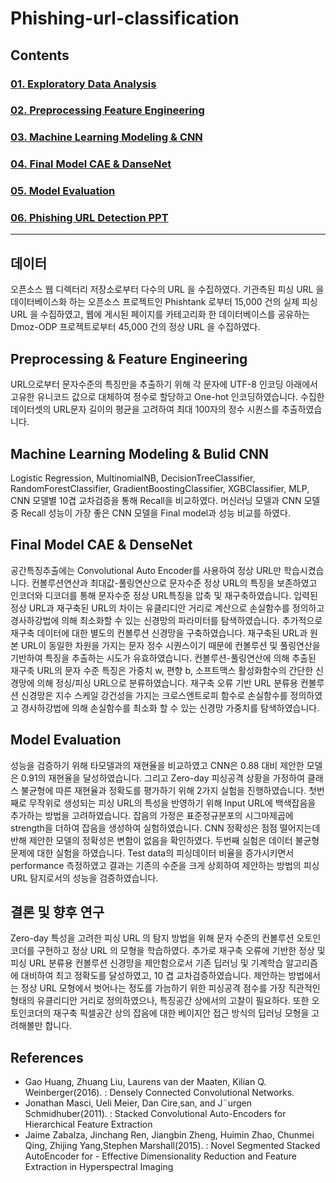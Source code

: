 # Phishing-url-classification

## Contents 
### [01. Exploratory Data Analysis](https://github.com/hojisu/phishing-url-classification/tree/master/01-Exploratory-Data-Analysis)
### [02. Preprocessing Feature Engineering](https://github.com/hojisu/phishing-url-classification/tree/master/02-Preprocessing-Feature-Engineering)
### [03. Machine Learning Modeling & CNN](https://github.com/hojisu/phishing-url-classification/tree/master/03-Machine-Learning-Modeling%20%26%20CNN)
### [04. Final Model CAE & DanseNet](https://github.com/hojisu/phishing-url-classification/tree/master/04-Final-Model-CAE-DanseNet)
### [05. Model Evaluation](https://github.com/hojisu/phishing-url-classification/tree/master/05-Model_Evaluation)
### [06. Phishing URL Detection PPT](https://github.com/hojisu/phishing-url-classification/blob/master/06-Phishing-URL-Detection-PPT/Phishing-URL-Detection-PPT.pdf)

***

## 데이터 
오픈소스 웹 디렉터리 저장소로부터 다수의 URL 을 수집하였다. 기관측된 피싱 URL 을 데이터베이스화 하는 오픈소스 프로젝트인 Phishtank 로부터 15,000 건의 실제 피싱 URL 을 수집하였고, 웹에 게시된 페이지를 카테고리화 한 데이터베이스를 공유하는 Dmoz-ODP 프로젝트로부터 45,000 건의 정상 URL 을 수집하였다.

## Preprocessing & Feature Engineering
URL으로부터 문자수준의 특징만을 추출하기 위해 각 문자에 UTF-8 인코딩 아래에서 고유한 유니코드 값으로 대체하여 정수로 할당하고 One-hot 인코딩하였습니다. 수집한 데이터셋의 URL문자 길이의 평균을 고려하여 최대 100자의 정수 시퀀스를 추출하였습니다. 

## Machine Learning Modeling & Bulid CNN
Logistic Regression, MultinomialNB, DecisionTreeClassifier, RandomForestClassifier, GradientBoostingClassifier, XGBClassifier, MLP, CNN 모델별 10겹 교차검증을 통해 Recall을 비교하였다. 머신러닝 모델과 CNN 모델 중 Recall 성능이 가장 좋은 CNN 모델을 Final model과 성능 비교를 하였다. 

## Final Model CAE & DenseNet
공간특징추출에는 Convolutional Auto Encoder를 사용하여 정상 URL만 학습시켰습니다. 컨볼루션연산과 최대값-풀링연산으로 문자수준 정상 URL의 특징을 보존하였고 인코더와 디코더를 통해 문자수준 정상 URL특징을 압축 및 재구축하였습니다. 입력된 정상 URL과 재구축된 URL의 차이는 유클리디안 거리로 계산으로 손실함수를 정의하고 경사하강법에 의해 최소화할 수 있는 신경망의 파라미터를 탐색하였습니다. 추가적으로 재구축 데이터에 대한 별도의 컨볼루션 신경망을 구축하였습니다. 재구축된 URL과 원본 URL이 동일한 차원을 가지는 문자 정수 시퀀스이기 때문에 컨볼루션 및 풀링연산을 기반하여 특징을 추출하는 시도가 유효하였습니다. 컨볼루션-풀링연산에 의해 추출된 재구축 URL의 문자 수준 특징은 가중치 w, 편향 b, 소프트맥스 활성화함수의 간단한 신경망에 의해 정싱/피싱 URL으로 분류하였습니다. 재구축 오류 기반 URL 분류용 컨볼루션 신경망은 지수 스케일 강건성을 가지는 크로스엔트로피 함수로 손실함수를 정의하였고 경사하강법에 의해 손실함수를 최소화 할 수 있는 신경망 가중치를 탐색하였습니다.

## Model Evaluation
성능을 검증하기 위해 타모델과의 재현율을 비교하였고 CNN은 0.88 대비 제안한 모델은 0.91의 재현율을 달성하였습니다. 그리고 Zero-day 피싱공격 상황을 가정하여 클래스 불균형에 따른 재현율과 정확도를 평가하기 위해 2가지 실험을 진행하였습니다. 첫번째로 무작위로 생성되는 피싱 URL의 특성을 반영하기 위해 Input URL에 백색잡음을 추가하는 방법을 고려하였습니다. 잡음의 가정은 표준정규분포의 시그마제곱에 strength을 더하여 잡음을 생성하여 실험하였습니다. CNN 정확성은 점점 떨어지는데 반해 제안한 모델의 정확성은 변함이 없음을 확인하였다. 두번째 실험은 데이터 불균형 문제에 대한 실험을 하였습니다. Test data의 피싱데이터 비율을 증가시키면서 performance 측정하였고 결과는 기존의 수준을 크게 상회하여 제안하는 방법의 피싱 URL 탐지로서의 성능을 검증하였습니다. 

## 결론 및 향후 연구
Zero-day 특성을 고려한 피싱 URL 의 탐지 방법을 위해 문자 수준의 컨볼루션 오토인코더를 구현하고 정상 URL 의 모형을 학습하였다. 추가로 재구축 오류에 기반한 정상 및 피싱 URL 분류용 컨볼루션 신경망을 제안함으로서 기존 딥러닝 및 기계학습 알고리즘에 대비하여 최고 정확도를 달성하였고, 10 겹 교차검증하였습니다. 
제안하는 방법에서는 정상 URL 모형에서 벗어나는 정도를 가늠하기 위한 피싱공격 점수를 가장 직관적인 형태의 유클리디안 거리로 정의하였으나, 특징공간 상에서의 고찰이 필요하다. 또한 오토인코더의 재구축 픽셀공간 상의 잡음에 대한 베이지안 접근 방식의 딥러닝 모형을 고려해볼만 합니다.

## References
- Gao Huang, Zhuang Liu, Laurens van der Maaten, Kilian Q. Weinberger(2016). : Densely Connected Convolutional Networks.
- Jonathan Masci, Ueli Meier, Dan Cire¸san, and J¨urgen Schmidhuber(2011). : Stacked Convolutional Auto-Encoders for Hierarchical Feature Extraction
- Jaime Zabalza, Jinchang Ren, Jiangbin Zheng, Huimin Zhao, Chunmei Qing, Zhijing Yang,Stephen Marshall(2015). : Novel Segmented Stacked AutoEncoder for - Effective Dimensionality Reduction and Feature Extraction in Hyperspectral Imaging
